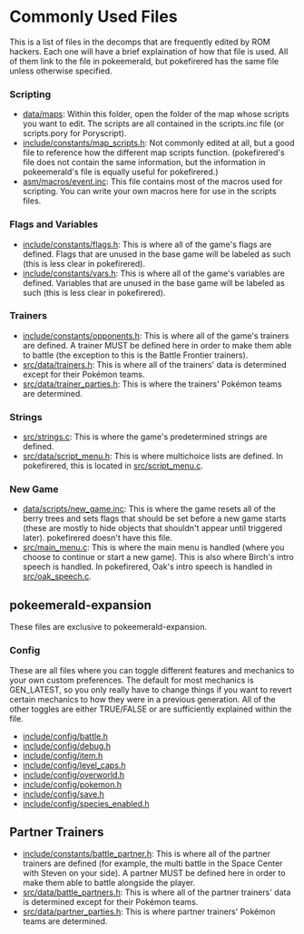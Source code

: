# Commonly Used Files
This is a list of files in the decomps that are frequently edited by ROM hackers. Each one will have a brief explaination of how that file is used. All of them link to the file in pokeemerald, but pokefirered has the same file unless otherwise specified.

### Scripting
* [data/maps](https://github.com/pret/pokeemerald/tree/master/data/maps): Within this folder, open the folder of the map whose scripts you want to edit. The scripts are all contained in the scripts.inc file (or scripts.pory for Poryscript).
* [include/constants/map_scripts.h](https://github.com/pret/pokeemerald/blob/master/include/constants/map_scripts.h): Not commonly edited at all, but a good file to reference how the different map scripts function. (pokefirered's file does not contain the same information, but the information in pokeemerald's file is equally useful for pokefirered.)
* [asm/macros/event.inc](https://github.com/pret/pokeemerald/blob/master/asm/macros/event.inc): This file contains most of the macros used for scripting. You can write your own macros here for use in the scripts files.

### Flags and Variables
* [include/constants/flags.h](https://github.com/pret/pokeemerald/blob/master/include/constants/flags.h): This is where all of the game's flags are defined. Flags that are unused in the base game will be labeled as such (this is less clear in pokefirered).
* [include/constants/vars.h](https://github.com/pret/pokeemerald/blob/master/include/constants/vars.h): This is where all of the game's variables are defined. Variables that are unused in the base game will be labeled as such (this is less clear in pokefirered).

### Trainers
* [include/constants/opponents.h](https://github.com/pret/pokeemerald/blob/master/include/constants/opponents.h): This is where all of the game's trainers are defined. A trainer MUST be defined here in order to make them able to battle (the exception to this is the Battle Frontier trainers).
* [src/data/trainers.h](https://github.com/pret/pokeemerald/blob/master/src/data/trainers.h): This is where all of the trainers' data is determined except for their Pokémon teams.
* [src/data/trainer_parties.h](https://github.com/pret/pokeemerald/blob/master/src/data/trainer_parties.h): This is where the trainers' Pokémon teams are determined.

### Strings
* [src/strings.c](https://github.com/pret/pokeemerald/blob/master/src/strings.c): This is where the game's predetermined strings are defined.
* [src/data/script_menu.h](https://github.com/pret/pokeemerald/blob/master/src/data/script_menu.h): This is where multichoice lists are defined. In pokefirered, this is located in [src/script_menu.c](https://github.com/pret/pokefirered/blob/master/src/script_menu.c).

### New Game
* [data/scripts/new_game.inc](https://github.com/pret/pokeemerald/blob/master/data/scripts/new_game.inc): This is where the game resets all of the berry trees and sets flags that should be set before a new game starts (these are mostly to hide objects that shouldn't appear until triggered later). pokefirered doesn't have this file.
* [src/main_menu.c](https://github.com/pret/pokeemerald/blob/master/src/main_menu.c): This is where the main menu is handled (where you choose to continue or start a new game). This is also where Birch's intro speech is handled. In pokefirered, Oak's intro speech is handled in [src/oak_speech.c](https://github.com/pret/pokefirered/blob/master/src/oak_speech.c).

## **pokeemerald-expansion**
These files are exclusive to pokeemerald-expansion.

### Config
These are all files where you can toggle different features and mechanics to your own custom preferences. The default for most mechanics is GEN_LATEST, so you only really have to change things if you want to revert certain mechanics to how they were in a previous generation. All of the other toggles are either TRUE/FALSE or are sufficiently explained within the file.
* [include/config/battle.h](https://github.com/rh-hideout/pokeemerald-expansion/blob/master/include/config/battle.h)
* [include/config/debug.h](https://github.com/rh-hideout/pokeemerald-expansion/blob/master/include/config/debug.h)
* [include/config/item.h](https://github.com/rh-hideout/pokeemerald-expansion/blob/master/include/config/item.h)
* [include/config/level_caps.h](https://github.com/rh-hideout/pokeemerald-expansion/blob/master/include/config/level_caps.h)
* [include/config/overworld.h](https://github.com/rh-hideout/pokeemerald-expansion/blob/master/include/config/overworld.h)
* [include/config/pokemon.h](https://github.com/rh-hideout/pokeemerald-expansion/blob/master/include/config/pokemon.h)
* [include/config/save.h](https://github.com/rh-hideout/pokeemerald-expansion/blob/master/include/config/save.h)
* [include/config/species_enabled.h](https://github.com/rh-hideout/pokeemerald-expansion/blob/master/include/config/species_enabled.h)

## Partner Trainers
* [include/constants/battle_partner.h](https://github.com/rh-hideout/pokeemerald-expansion/blob/master/include/constants/battle_partner.h): This is where all of the partner trainers are defined (for example, the multi battle in the Space Center with Steven on your side). A partner MUST be defined here in order to make them able to battle alongside the player.
* [src/data/battle_partners.h](https://github.com/rh-hideout/pokeemerald-expansion/blob/master/src/data/battle_partners.h): This is where all of the partner trainers' data is determined except for their Pokémon teams.
* [src/data/partner_parties.h](https://github.com/rh-hideout/pokeemerald-expansion/blob/master/src/data/partner_parties.h): This is where partner trainers' Pokémon teams are determined.
